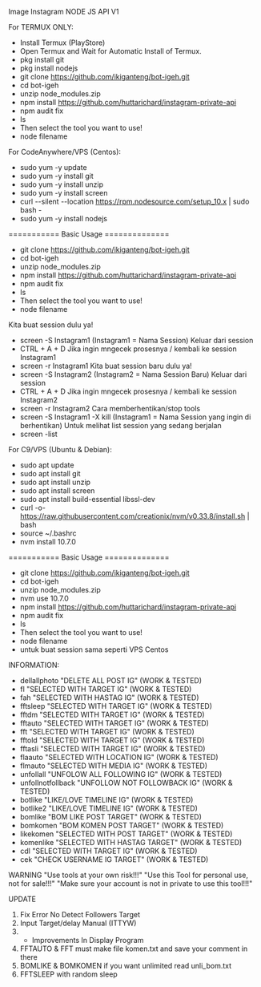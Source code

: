 Image Instagram NODE JS API V1


For TERMUX ONLY:
* Install Termux (PlayStore)
* Open Termux and Wait for Automatic Install of Termux.
* pkg install git
* pkg install nodejs
* git clone https://github.com/ikiganteng/bot-igeh.git
* cd bot-igeh
* unzip node_modules.zip
* npm install https://github.com/huttarichard/instagram-private-api
* npm audit fix
* ls
* Then select the tool you want to use!
* node filename

For CodeAnywhere/VPS (Centos):
* sudo yum -y update
* sudo yum -y install git
* sudo yum -y install unzip
* sudo yum -y install screen
* curl --silent --location https://rpm.nodesource.com/setup_10.x | sudo bash -
* sudo yum -y install nodejs

=========== Basic Usage ==============
* git clone https://github.com/ikiganteng/bot-igeh.git
* cd bot-igeh
* unzip node_modules.zip
* npm install https://github.com/huttarichard/instagram-private-api
* npm audit fix
* ls
* Then select the tool you want to use!
* node filename

Kita buat session dulu ya!
* screen -S Instagram1 (Instagram1 = Nama Session)
Keluar dari session
* CTRL + A + D
Jika ingin mngecek prosesnya / kembali ke session Instagram1
* screen -r Instagram1
Kita buat session baru dulu ya!
* screen -S Instagram2 (Instagram2 = Nama Session Baru)
Keluar dari session
* CTRL + A + D
Jika ingin mngecek prosesnya / kembali ke session Instagram2
* screen -r Instagram2
Cara memberhentikan/stop tools
* screen -S Instagram1 -X kill (Instagram1 = Nama Session yang ingin di berhentikan)
Untuk melihat list session yang sedang berjalan
* screen -list

For C9/VPS (Ubuntu & Debian):
* sudo apt update
* sudo apt install git
* sudo apt install unzip
* sudo apt install screen
* sudo apt install build-essential libssl-dev
* curl -o- https://raw.githubusercontent.com/creationix/nvm/v0.33.8/install.sh | bash
* source ~/.bashrc
* nvm install 10.7.0

=========== Basic Usage ==============
* git clone https://github.com/ikiganteng/bot-igeh.git
* cd bot-igeh
* unzip node_modules.zip
* nvm use 10.7.0
* npm install https://github.com/huttarichard/instagram-private-api
* npm audit fix
* ls
* Then select the tool you want to use!
* node filename
* untuk buat session sama seperti VPS Centos

INFORMATION:
* dellallphoto			"DELETE ALL POST IG"			(WORK & TESTED)
* fl				"SELECTED WITH TARGET IG"		(WORK & TESTED)
* fah				"SELECTED WITH HASTAG IG"		(WORK & TESTED)
* fftsleep			"SELECTED WITH TARGET IG"		(WORK & TESTED)
* fftdm				"SELECTED WITH TARGET IG"		(WORK & TESTED)
* fftauto			"SELECTED WITH TARGET IG"		(WORK & TESTED)
* fft				"SELECTED WITH TARGET IG"		(WORK & TESTED)
* fftold			"SELECTED WITH TARGET IG"		(WORK & TESTED)
* fftasli			"SELECTED WITH TARGET IG"		(WORK & TESTED)
* flaauto			"SELECTED WITH LOCATION IG"		(WORK & TESTED)
* flmauto			"SELECTED WITH MEDIA IG"		(WORK & TESTED)
* unfollall			"UNFOLOW ALL FOLLOWING IG"		(WORK & TESTED)
* unfollnotfollback		"UNFOLLOW NOT FOLLOWBACK IG"	 	(WORK & TESTED)
* botlike			"LIKE/LOVE TIMELINE IG"			(WORK & TESTED)
* botlike2			"LIKE/LOVE TIMELINE IG"			(WORK & TESTED)
* bomlike			"BOM LIKE POST TARGET"			(WORK & TESTED)
* bomkomen			"BOM KOMEN POST TARGET"			(WORK & TESTED)
* likekomen			"SELECTED WITH POST TARGET"		(WORK & TESTED)
* komenlike			"SELECTED WITH HASTAG TARGET"		(WORK & TESTED)
* cdl				"SELECTED WITH TARGET IG"		(WORK & TESTED)
* cek				"CHECK USERNAME IG TARGET"		(WORK & TESTED)

WARNING
"Use tools at your own risk!!!"
"Use this Tool for personal use, not for sale!!!"
"Make sure your account is not in private to use this tool!!!"

UPDATE
1. Fix Error No Detect Followers Target
2. Input Target/delay Manual (ITTYW)
3. + Improvements In Display Program
4. FFTAUTO & FFT must make file komen.txt and save your comment in there
5. BOMLIKE & BOMKOMEN if you want unlimited read unli_bom.txt
6. FFTSLEEP with random sleep 
